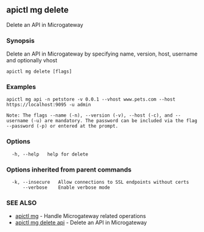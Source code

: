 ## apictl mg delete

Delete an API in Microgateway

### Synopsis

Delete an API in Microgateway by specifying name, version, host, username and optionally vhost

```
apictl mg delete [flags]
```

### Examples

```
apictl mg api -n petstore -v 0.0.1 --vhost www.pets.com --host https://localhost:9095 -u admin

Note: The flags --name (-n), --version (-v), --host (-c), and --username (-u) are mandatory. The password can be included via the flag --password (-p) or entered at the prompt.
```

### Options

```
  -h, --help   help for delete
```

### Options inherited from parent commands

```
  -k, --insecure   Allow connections to SSL endpoints without certs
      --verbose    Enable verbose mode
```

### SEE ALSO

* [apictl mg](apictl_mg.md)	 - Handle Microgateway related operations
* [apictl mg delete api](apictl_mg_delete_api.md)	 - Delete an API in Microgateway

